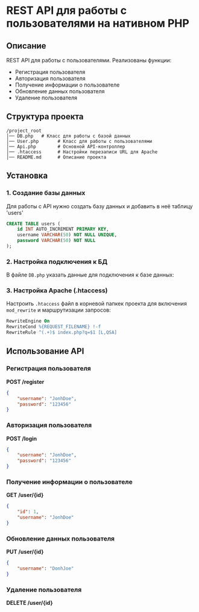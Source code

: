 # REST API для работы с пользователями на нативном PHP

## Описание
REST API для работы с пользователями. Реализованы функции:
- Регистрация пользователя
- Авторизация пользователя
- Получение информации о пользователе
- Обновление данных пользователя
- Удаление пользователя

## Структура проекта
```
/project_root
│── DB.php   # Класс для работы с базой данных
│── User.php       # Класс для работы с пользователями
│── Api.php        # Основной API-контроллер
│── .htaccess      # Настройки перезаписи URL для Apache
│── README.md      # Описание проекта
```

## Установка

### 1. Создание базы данных
Для работы с API нужно создать базу данных и добавить в неё таблицу 'users'
```sql
CREATE TABLE users (
    id INT AUTO_INCREMENT PRIMARY KEY,
    username VARCHAR(50) NOT NULL UNIQUE,
    password VARCHAR(50) NOT NULL
);
```

### 2. Настройка подключения к БД
В файле `DB.php` указать данные для подключения к базе данных:

### 3. Настройка Apache (.htaccess)
Настроить `.htaccess` файл в корневой папкек проекта для включения `mod_rewrite` и маршрутизации запросов:
```apache
RewriteEngine On
RewriteCond %{REQUEST_FILENAME} !-f
RewriteRule ^(.+)$ index.php?q=$1 [L,QSA]
```

## Использование API

### Регистрация пользователя
**POST /register**
```json
{
    "username": "JonhDoe",
    "password": "123456"
}
```

### Авторизация пользователя
**POST /login**
```json
{
    "username": "JonhDoe",
    "password": "123456"
}
```

### Получение информации о пользователе
**GET /user/{id}**

```json
{
    "id": 1,
    "username": "JonhDoe"
}
```

### Обновление данных пользователя
**PUT /user/{id}**
```json
{
    "username": "DonhJoe"
}
```

### Удаление пользователя
**DELETE /user/{id}**



